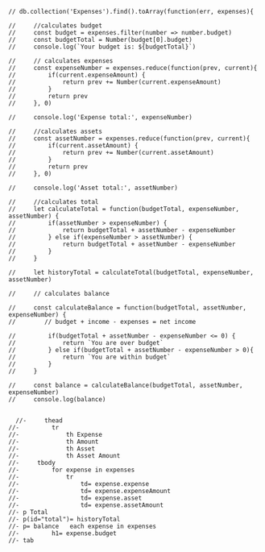     // db.collection('Expenses').find().toArray(function(err, expenses){
        
    //     //calculates budget 
    //     const budget = expenses.filter(number => number.budget)        
    //     const budgetTotal = Number(budget[0].budget)
    //     console.log(`Your budget is: ${budgetTotal}`)

    //     // calculates expenses
    //     const expenseNumber = expenses.reduce(function(prev, current){
    //         if(current.expenseAmount) {
    //             return prev += Number(current.expenseAmount)
    //         }
    //         return prev
    //     }, 0)

    //     console.log('Expense total:', expenseNumber)

    //     //calculates assets
    //     const assetNumber = expenses.reduce(function(prev, current){
    //         if(current.assetAmount) {
    //             return prev += Number(current.assetAmount)
    //         }
    //         return prev
    //     }, 0)

    //     console.log('Asset total:', assetNumber)

    //     //calculates total
    //     let calculateTotal = function(budgetTotal, expenseNumber, assetNumber) {
    //         if(assetNumber > expenseNumber) {
    //             return budgetTotal + assetNumber - expenseNumber
    //         } else if(expenseNumber > assetNumber) {
    //             return budgetTotal + assetNumber - expenseNumber
    //         }
    //     }
        
    //     let historyTotal = calculateTotal(budgetTotal, expenseNumber, assetNumber)
    
    //     // calculates balance

    //     const calculateBalance = function(budgetTotal, assetNumber, expenseNumber) {
    //        // budget + income - expenses = net income
            
    //         if(budgetTotal + assetNumber - expenseNumber <= 0) {
    //             return `You are over budget`
    //         } else if(budgetTotal + assetNumber - expenseNumber > 0){
    //             return `You are within budget`
    //         }
    //     }

    //     const balance = calculateBalance(budgetTotal, assetNumber, expenseNumber)
    //     console.log(balance)


      //-     thead
    //-         tr
    //-             th Expense
    //-             th Amount
    //-             th Asset
    //-             th Asset Amount
    //-     tbody
    //-         for expense in expenses
    //-             tr
    //-                 td= expense.expense
    //-                 td= expense.expenseAmount
    //-                 td= expense.asset
    //-                 td= expense.assetAmount
    //- p Total
    //- p(id="total")= historyTotal    
    //- p= balance   each expense in expenses
    //-         h1= expense.budget
    //- tab